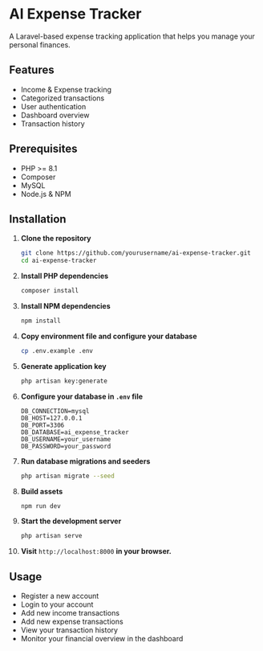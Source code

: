 # AI Expense Tracker

A Laravel-based expense tracking application that helps you manage your personal finances.

## Features
- Income & Expense tracking
- Categorized transactions
- User authentication
- Dashboard overview
- Transaction history

## Prerequisites
- PHP >= 8.1
- Composer
- MySQL
- Node.js & NPM

## Installation

1. **Clone the repository**
   ```bash
   git clone https://github.com/yourusername/ai-expense-tracker.git
   cd ai-expense-tracker
   ```

2. **Install PHP dependencies**
   ```bash
   composer install
   ```

3. **Install NPM dependencies**
   ```bash
   npm install
   ```

4. **Copy environment file and configure your database**
   ```bash
   cp .env.example .env
   ```

5. **Generate application key**
   ```bash
   php artisan key:generate
   ```

6. **Configure your database in `.env` file**
   ```env
   DB_CONNECTION=mysql
   DB_HOST=127.0.0.1
   DB_PORT=3306
   DB_DATABASE=ai_expense_tracker
   DB_USERNAME=your_username
   DB_PASSWORD=your_password
   ```

7. **Run database migrations and seeders**
   ```bash
   php artisan migrate --seed
   ```

8. **Build assets**
   ```bash
   npm run dev
   ```

9. **Start the development server**
   ```bash
   php artisan serve
   ```

10. **Visit** `http://localhost:8000` **in your browser.**

## Usage
- Register a new account
- Login to your account
- Add new income transactions
- Add new expense transactions
- View your transaction history
- Monitor your financial overview in the dashboard
